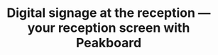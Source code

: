 ---
layout: article
title: Digital signage at the reception ― your reception screen with Peakboard
description: 
  - Welcome your guests and make a good impression already in the reception area with this appealing template. Or use it to show your visitors appointments and room allocations on displays at the reception. The appointments are maintained for this purpose via an Excel file. Just download the template and impress your guests!
lang: en
weight: 290
isDraft: false
ref: Reception-Screen-Excel
category:
  - Administration
  - Reception
  - Misc
image: Empfangsbildschirm-Excel.png
image_thumbnail: Empfangsbildschirm-Excel_thumbnail.png
download: Reception-Screen-Excel.pbmx
overview_description:
overview_benefits:
overview_data_sources:
---